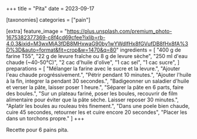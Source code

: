 +++
title = "Pita"
date = 2023-09-17

[taxonomies]
categories = ["pain"]

[extra]
feature_image = "https://plus.unsplash.com/premium_photo-1675382377369-c8f4cd69cfee?ixlib=rb-4.0.3&ixid=M3wxMjA3fDB8MHxwaG90by1wYWdlfHx8fGVufDB8fHx8fA%3D%3D&auto=format&fit=crop&w=1470&q=80"
ingredients = [
  "400 g de farine T55",
  "22 g de levure fraîche ou 8 g de levure sèche",
  "250 ml d'eau chaude (~40-50°C)",
  "2 cac d'huile d'olive",
  "1 cac sel",
  "1 cac sucre",
]
preparations = [
  "Mélanger la farine avec le sucre et la levure.",
  "Ajouter l'eau chaude progréssivement.",
  "Pétrir pendant 10 minutes.",
  "Ajouter l'huile à la fin, integrer la pendant 30 secondes.",
  "Badigeonner un saladier d'huile et verser la pâte, laisser poser 1 heure.",
  "Séparer la pâte en 6 parts, faire des boules.",
  "Sur un plateau fariné, poser les boules, recouvrir de film alimentaire pour éviter que la pâte sèche. Laisser reposer 30 minutes.",
  "Aplatir les boules au rouleau très finement.",
  "Dans une poele bien chaude, cuire 45 secondes, retourner les et cuire encore 20 secondes",
  "Placer les dans un torchons propre."
]
+++

Recette pour 6 pains pita.


